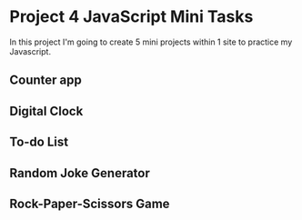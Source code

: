 # Project 4 JavaScript Mini Tasks
In this project I'm going to create 5 mini projects within 1 site to practice my Javascript.
## Counter app

## Digital Clock

## To-do List

## Random Joke Generator

## Rock-Paper-Scissors Game
